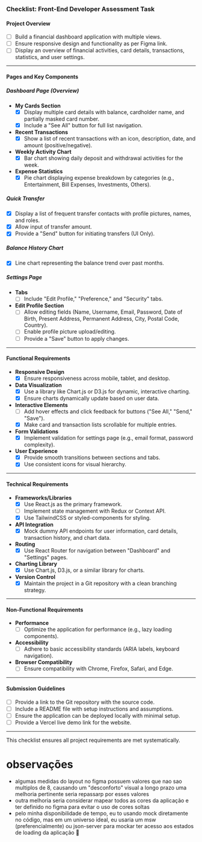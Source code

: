 ### **Checklist: Front-End Developer Assessment Task**

#### **Project Overview**

- [ ] Build a financial dashboard application with multiple views.
- [ ] Ensure responsive design and functionality as per Figma link.
- [ ] Display an overview of financial activities, card details, transactions, statistics, and user settings.

---

#### **Pages and Key Components**

##### **Dashboard Page (Overview)**

- **My Cards Section**
  - [x] Display multiple card details with balance, cardholder name, and partially masked card number.
  - [x] Include a "See All" button for full list navigation.
- **Recent Transactions**
  - [x] Show a list of recent transactions with an icon, description, date, and amount (positive/negative).
- **Weekly Activity Chart**
  - [x] Bar chart showing daily deposit and withdrawal activities for the week.
- **Expense Statistics**
  - [x] Pie chart displaying expense breakdown by categories (e.g., Entertainment, Bill Expenses, Investments, Others).

##### **Quick Transfer**

- [x] Display a list of frequent transfer contacts with profile pictures, names, and roles.
- [x] Allow input of transfer amount.
- [x] Provide a "Send" button for initiating transfers (UI Only).

##### **Balance History Chart**

- [x] Line chart representing the balance trend over past months.

##### **Settings Page**

- **Tabs**
  - [ ] Include "Edit Profile," "Preference," and "Security" tabs.
- **Edit Profile Section**
  - [ ] Allow editing fields (Name, Username, Email, Password, Date of Birth, Present Address, Permanent Address, City, Postal Code, Country).
  - [ ] Enable profile picture upload/editing.
  - [ ] Provide a "Save" button to apply changes.

---

#### **Functional Requirements**

- **Responsive Design**
  - [x] Ensure responsiveness across mobile, tablet, and desktop.
- **Data Visualization**
  - [x] Use a library like Chart.js or D3.js for dynamic, interactive charting.
  - [x] Ensure charts dynamically update based on user data.
- **Interactive Elements**
  - [ ] Add hover effects and click feedback for buttons ("See All," "Send," "Save").
  - [x] Make card and transaction lists scrollable for multiple entries.
- **Form Validations**
  - [x] Implement validation for settings page (e.g., email format, password complexity).
- **User Experience**
  - [x] Provide smooth transitions between sections and tabs.
  - [x] Use consistent icons for visual hierarchy.

---

#### **Technical Requirements**

- **Frameworks/Libraries**
  - [x] Use React.js as the primary framework.
  - [ ] Implement state management with Redux or Context API.
  - [x] Use TailwindCSS or styled-components for styling.
- **API Integration**
  - [x] Mock dummy API endpoints for user information, card details, transaction history, and chart data.
- **Routing**
  - [x] Use React Router for navigation between "Dashboard" and "Settings" pages.
- **Charting Library**
  - [x] Use Chart.js, D3.js, or a similar library for charts.
- **Version Control**
  - [x] Maintain the project in a Git repository with a clean branching strategy.

---

#### **Non-Functional Requirements**

- **Performance**
  - [ ] Optimize the application for performance (e.g., lazy loading components).
- **Accessibility**
  - [ ] Adhere to basic accessibility standards (ARIA labels, keyboard navigation).
- **Browser Compatibility**
  - [ ] Ensure compatibility with Chrome, Firefox, Safari, and Edge.

---

#### **Submission Guidelines**

- [ ] Provide a link to the Git repository with the source code.
- [ ] Include a README file with setup instructions and assumptions.
- [ ] Ensure the application can be deployed locally with minimal setup.
- [ ] Provide a Vercel live demo link for the website.

---

This checklist ensures all project requirements are met systematically.

# observações

- algumas medidas do layout no figma possuem valores que nao sao multiplos de 8, causando um "desconforto" visual a longo prazo
  uma melhoria pertinente seria repassarp por esses valores
- outra melhoria seria considerar mapear todos as cores da aplicação e ter definido no figma para evitar o uso de cores soltas
- pelo minha disponibilidade de tempo, eu to usando mock diretamente no código, mas em um universo ideal, eu usaria um msw (preferencialmente) ou json-server para mockar ter acesso aos estados de loading da aplicação 🤝
